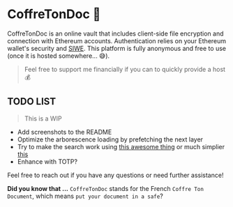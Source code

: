 # CoffreTonDoc 🔐

CoffreTonDoc is an online vault that includes client-side file encryption and connection with Ethereum accounts. Authentication relies on your Ethereum wallet's security and [SIWE](https://github.com/spruceid/siwe). This platform is fully anonymous and free to use (once it is hosted somewhere... 😅).

> Feel free to support me financially if you can to quickly provide a host 💰

## TODO LIST

> This is a WIP

-   Add screenshots to the README
-   Optimize the arborescence loading by prefetching the next layer
-   Try to make the search work using [this awesome thing](https://github.com/tantaraio/voy) or much simplier [this](https://github.com/krisk/Fuse)
-   Enhance with TOTP?

Feel free to reach out if you have any questions or need further assistance!

**Did you know that ...** `CoffreTonDoc` stands for the French `Coffre Ton Document`, which means `put your document in a safe`?
